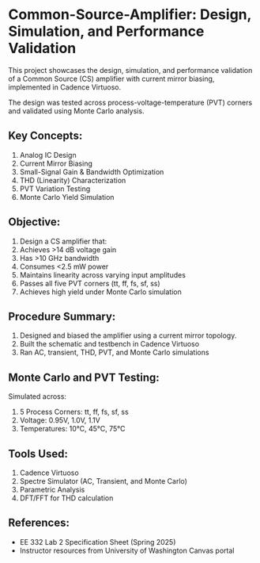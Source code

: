 # Common-Source-Amplifier: Design, Simulation, and Performance Validation

This project showcases the design, simulation, and performance validation of a Common Source (CS) amplifier with current mirror biasing, implemented in Cadence Virtuoso.

The design was tested across process-voltage-temperature (PVT) corners and validated using Monte Carlo analysis.

## **Key Concepts:**

1. Analog IC Design  
2. Current Mirror Biasing  
3. Small-Signal Gain & Bandwidth Optimization  
4. THD (Linearity) Characterization  
5. PVT Variation Testing  
6. Monte Carlo Yield Simulation  

## **Objective:**

1. Design a CS amplifier that:  
2. Achieves >14 dB voltage gain  
3. Has >10 GHz bandwidth  
4. Consumes <2.5 mW power  
5. Maintains linearity across varying input amplitudes  
6. Passes all five PVT corners (tt, ff, fs, sf, ss)  
7. Achieves high yield under Monte Carlo simulation  

## **Procedure Summary:**

1. Designed and biased the amplifier using a current mirror topology.  
2. Built the schematic and testbench in Cadence Virtuoso  
3. Ran AC, transient, THD, PVT, and Monte Carlo simulations  

## **Monte Carlo and PVT Testing:**

Simulated across:

1. 5 Process Corners: tt, ff, fs, sf, ss  
2. Voltage: 0.95V, 1.0V, 1.1V  
3. Temperatures: 10°C, 45°C, 75°C  

## **Tools Used:**

1. Cadence Virtuoso  
2. Spectre Simulator (AC, Transient, and Monte Carlo)  
3. Parametric Analysis  
4. DFT/FFT for THD calculation  

## **References:**

- EE 332 Lab 2 Specification Sheet (Spring 2025)  
- Instructor resources from University of Washington Canvas portal  
